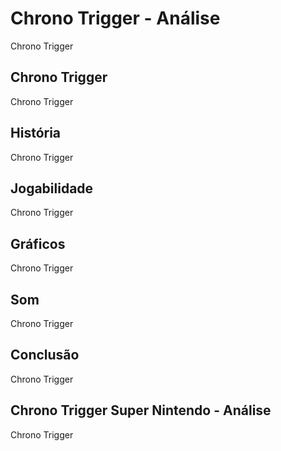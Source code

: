 ---
---

# Chrono Trigger - Análise

Chrono Trigger

## Chrono Trigger

Chrono Trigger

## História

Chrono Trigger

## Jogabilidade

Chrono Trigger

## Gráficos

Chrono Trigger

## Som

Chrono Trigger

## Conclusão

Chrono Trigger

## Chrono Trigger Super Nintendo - Análise

Chrono Trigger
